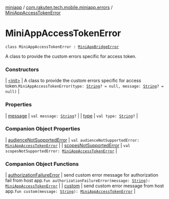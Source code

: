 [miniapp](../../index.md) / [com.rakuten.tech.mobile.miniapp.errors](../index.md) / [MiniAppAccessTokenError](./index.md)

# MiniAppAccessTokenError

`class MiniAppAccessTokenError : `[`MiniAppBridgeError`](../-mini-app-bridge-error/index.md)

A class to provide the custom errors specific for access token.

### Constructors

| [&lt;init&gt;](-init-.md) | A class to provide the custom errors specific for access token.`MiniAppAccessTokenError(type: `[`String`](https://kotlinlang.org/api/latest/jvm/stdlib/kotlin/-string/index.html)`? = null, message: `[`String`](https://kotlinlang.org/api/latest/jvm/stdlib/kotlin/-string/index.html)`? = null)` |

### Properties

| [message](message.md) | `val message: `[`String`](https://kotlinlang.org/api/latest/jvm/stdlib/kotlin/-string/index.html)`?` |
| [type](type.md) | `val type: `[`String`](https://kotlinlang.org/api/latest/jvm/stdlib/kotlin/-string/index.html)`?` |

### Companion Object Properties

| [audienceNotSupportedError](audience-not-supported-error.md) | `val audienceNotSupportedError: `[`MiniAppAccessTokenError`](./index.md) |
| [scopesNotSupportedError](scopes-not-supported-error.md) | `val scopesNotSupportedError: `[`MiniAppAccessTokenError`](./index.md) |

### Companion Object Functions

| [authorizationFailureError](authorization-failure-error.md) | send custom error message for authorization fail from host app.`fun authorizationFailureError(message: `[`String`](https://kotlinlang.org/api/latest/jvm/stdlib/kotlin/-string/index.html)`): `[`MiniAppAccessTokenError`](./index.md) |
| [custom](custom.md) | send custom error message from host app.`fun custom(message: `[`String`](https://kotlinlang.org/api/latest/jvm/stdlib/kotlin/-string/index.html)`): `[`MiniAppAccessTokenError`](./index.md) |

